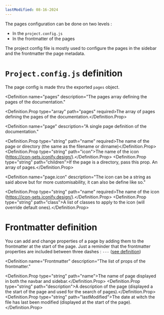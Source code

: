 ```yaml
---
lastModified: 08-16-2024
---
```


<script>
  import { Definition } from "$lib/components"
</script>

The pages configuration can be done on two levels :
 - In the `project.config.js`
 - In the frontmatter of the pages

The project config file is mostly used to configure the pages in the sidebar and the frontmatter the page metadata.


# `Project.config.js` definition

The page config is made thru the exported `pages` object.

<Definition
  name="pages"
  description="The pages array defining the pages of the documentation."
>
  <Definition.Prop type="array" path="pages" required>The array of pages defining the pages of the documentation.</Definition.Prop>
</Definition>

<Definition
  name="page"
  description="A single page definition of the documentation."
>
  <Definition.Prop type="string" path="name" required>The name of the page or directory (the same as the filename or dirname)</Definition.Prop>
  <Definition.Prop type="string" path="icon">The name of the icon (https://icon-sets.iconify.design/).</Definition.Prop>
  <Definition.Prop type="string" path="children">If the page is a directory, pass this prop. An array of pages.</Definition.Prop>
</Definition>

<Definition
  name="page.icon"
  description="The icon can be a string as said above but for more customisability, it can also be define like so."
>
  <Definition.Prop type="string" path="name" required>The name of the icon (https://icon-sets.iconify.design/).</Definition.Prop>
  <Definition.Prop type="string" path="class">A list of classes to apply to the icon (will override default ones).</Definition.Prop>
</Definition>


# Frontmatter definition

You can add and change properties of a page by adding them to the frontmatter at the start of the page.
Just a reminder that the frontmatter properties are included between three dashes : `---` ([see definition](https://daily-dev-tips.com/posts/what-exactly-is-frontmatter/))

<Definition
  name="Frontmatter"
  description="The list of props of the frontmatter."
>
  <Definition.Prop type="string" path="name">The name of page displayed in both the navbar and sidebar.</Definition.Prop>
  <Definition.Prop type="string" path="description">A description of the page (displayed a the start of the page and used for the search of pages).</Definition.Prop>
  <Definition.Prop type="string" path="lastModified">The date at witch the file has last been modified (displayed at the start of the page).</Definition.Prop>
</Definition>
